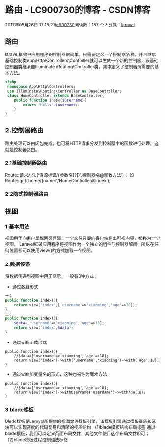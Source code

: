 # 路由 - LC900730的博客 - CSDN博客
2017年05月26日 17:18:27[lc900730](https://me.csdn.net/LC900730)阅读数：187
个人分类：[laravel](https://blog.csdn.net/LC900730/article/category/6939506)
## 路由
laravel框架中应用程序的控制器很简单，只需要定义一个控制器名称，并且继承基础控制类App\Http\Controllers\Controller就可以生成一个新的控制器，该基础控制器类继承自Illuminate 
\Routing\Controller类，集中定义了控制器所需要的基本方法。
```php
<?php
 namespace App\Http\Controllers;
 use Illuminate\Routing\Controller as BaseController;
 class HomeController extends BaseController{
    public function index($username){
        return 'Hello'.$username;
    }
}
```
## 2.控制器路由
路由处理可以由闭包完成，也可将HTTP请求分发到控制器中的函数进行处理，这就是控制器路由。
### 2.1基础控制器路由
Route::请求方法(‘资源标识/{参数名[?]}’,’控制器名@函数方法’)； 
如Route::get(‘home/{name}’,’HomeController@index’);
### 2.2隐式控制器路由
## 视图
### 1.基本用法
视图用于向用户呈现网页界面，一个文件只要向客户端输出可视内容，都称为一个视图。 
Laravel框架应用程序将视图作为一个独立的组件与控制器解耦，所以在任何位置都可以使用view()的方式加载一个视图。
### 2.数据传递
将数据传递到视图中用于显示，一般有3种方式； 
- 通过数组形式
```php
一：
public function index(){
    return view('index',['username'=>'xiaoming','age'=>18]);
}
二：
public function index(){
    $data=['username'=>'xiaoming','age'=>18];
    return view('index',$data);
}
```
- 通过with函数形式
```
public function index(){
    //$data=['username'=>'xiaoming','age'=>18];
    return view('index')->with('username','xiaoming')->with('age',18);
}
```
- 通过with加变量名的形式，这种也被称为魔术方法
```
public function index(){
    //$data=['username'=>'xiaoming','age'=>18];
    return view('index')->withUsername('username')->withAge(18);
}
```
### 3.blade模板
Blade模板是Laravel所提供的视图文件模板引擎，该模板引擎通过模板继承和区块可以实现高度的代码复用和清晰的视图结构 
（1)blade模板结构布局标签 
通过blade模板，我们可以定义页面布局文件，其他文件使用这个布局文件即可；
（2)blade模板过程控制语法标签
